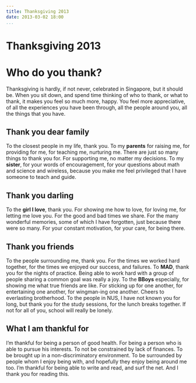 ```yaml
---
title: Thanksgiving 2013
date: 2013-03-02 18:00
...
```


Thanksgiving 2013
=================

Who do you thank?
=================

Thanksgiving is hardly, if not never, celebrated in Singapore, but it
should be. When you sit down, and spend time thinking of who to thank,
or what to thank, it makes you feel so much more, happy. You feel more
appreciative, of all the experiences you have been through, all the
people around you, all the things that you have.

Thank you dear family
---------------------

To the closest people in my life, thank you. To my **parents** for
raising me, for providing for me, for teaching me, nurturing me. There
are just so many things to thank you for. For supporting me, no matter
my decisions. To my **sister**, for your words of encouragement, for
your questions about math and science and wireless, because you make me
feel privileged that I have someone to teach and guide.

Thank you darling
-----------------

To the **girl I love**, thank you. For showing me how to love, for
loving me, for letting me love you. For the good and bad times we share.
For the many wonderful memories, some of which I have forgotten, just
because there were so many. For your constant motivation, for your care,
for being there.

Thank you friends
-----------------

To the people surrounding me, thank you. For the times we worked hard
together, for the times we enjoyed our success, and failures. To
**MAD**, thank you for the nights of practice. Being able to work hard
with a group of people sharing a common goal was really a joy. To the
**BBoys** especially, for showing me what true friends are like. For
sticking up for one another, for entertaining one another, for
wingman-ing one another. Cheers to everlasting brotherhood. To the
people in NUS, I have not known you for long, but thank you for the
study sessions, for the lunch breaks together. If not for all of you,
school will really be lonely.

What I am thankful for
----------------------

I’m thankful for being a person of good health. For being a person who
is able to pursue his interests. To not be constrained by lack of
finances. To be brought up in a non-discriminatory environment. To be
surrounded by people whom I enjoy being with, and hopefully they enjoy
being around me too. I’m thankful for being able to write and read, and
surf the net. And I thank you for reading this.
